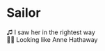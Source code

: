 # Sailor
♫ 
I saw her in the rightest way <br>
🎵🎶
Looking like Anne Hathaway
<!-- Laughing while she hit her pen
And coughed, and coughed
And then, she came up to my knees
Begging, baby, would you please?
Do the things you said you'd do to me, to me !-->

